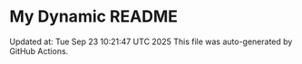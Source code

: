 # My Dynamic README
Updated at: Tue Sep 23 10:21:47 UTC 2025
This file was auto-generated by GitHub Actions.
